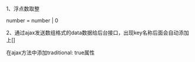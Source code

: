1、浮点数取整

  number = number | 0

2、通过ajax发送数组格式的data数据给后台接口，出现key名称后面会自动添加上[]

  在ajax方法中添加traditional: true属性
  
